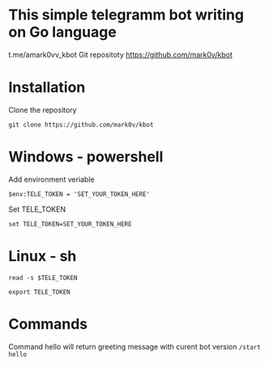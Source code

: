 # This simple telegramm bot writing on Go language

t.me/amark0vv_kbot
Git repositoty https://github.com/mark0v/kbot

# Installation

Clone the repository 

```git clone https://github.com/mark0v/kbot```

# Windows - powershell

Add environment veriable

```$env:TELE_TOKEN = 'SET_YOUR_TOKEN_HERE'```

Set TELE_TOKEN

```set TELE_TOKEN=SET_YOUR_TOKEN_HERE```

# Linux - sh

```read -s $TELE_TOKEN```

```export TELE_TOKEN```

# Commands

Command hello will return greeting message with curent bot version
```/start hello```
